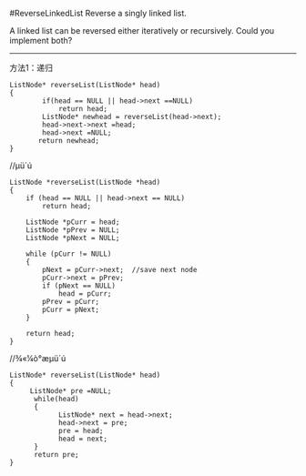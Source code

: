 #ReverseLinkedList
Reverse a singly linked list.

A linked list can be reversed either iteratively or recursively. Could you implement both?


---



方法1：递归
```
ListNode* reverseList(ListNode* head)
{
        if(head == NULL || head->next ==NULL)
            return head;
        ListNode* newhead = reverseList(head->next);
        head->next->next =head;
        head->next =NULL;
       return newhead;
}
```


//µü´ú
```
ListNode *reverseList(ListNode *head)
{
    if (head == NULL || head->next == NULL)
        return head;

    ListNode *pCurr = head;
    ListNode *pPrev = NULL;
    ListNode *pNext = NULL;

    while (pCurr != NULL)
    {
        pNext = pCurr->next;  //save next node
        pCurr->next = pPrev;
        if (pNext == NULL)
            head = pCurr;
        pPrev = pCurr;
        pCurr = pNext;
    }

    return head;
}
```


//¾«¼ò°æµü´ú
```
ListNode* reverseList(ListNode* head)
{
     ListNode* pre =NULL;
      while(head)
      {
            ListNode* next = head->next;
            head->next = pre;
            pre = head;
            head = next;
      }
      return pre;
}
```